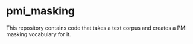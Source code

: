 # pmi_masking
This repository contains code that takes a text corpus and creates a PMI masking vocabulary for it.
